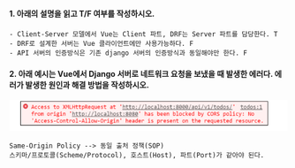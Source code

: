 #### 1. 아래의 설명을 읽고 T/F 여부를 작성하시오.

```
- Client-Server 모델에서 Vue는 Client 파트, DRF는 Server 파트를 담당한다. T
- DRF로 설계한 서버는 Vue 클라이언트에만 사용가능하다. F
- API 서버의 인증방식은 기존 django 서버의 인증방식과 동일해야만 한다. F
```



#### 2. 아래 예시는 Vue에서 Django 서버로 네트워크 요청을 보냈을 때 발생한 에러다. 에러가 발생한 원인과 해결 방법을 작성하시오.

![image-20220516172143893](homework.assets/image-20220516172143893.png)

```
Same-Origin Policy --> 동일 출처 정책(SOP)
스키마/프로토콜(Scheme/Protocol), 호스트(Host), 파트(Port)가 같아야 된다.
```

